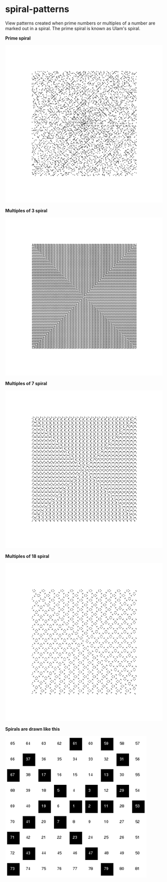 # spiral-patterns
View patterns created when prime numbers or multiples of a number are marked out in a spiral. The prime spiral is known as Ulam's spiral.

**Prime spiral**

![](spiral-images/prime.png "Prime spiral")

**Multiples of 3 spiral**

![](spiral-images/multiples-of-3.png "Multiples of 3 spiral")

**Multiples of 7 spiral**

![](spiral-images/multiples-of-7.png "Multiples of 7 spiral")

**Multiples of 18 spiral**

![](spiral-images/multiples-of-18.png "Multiples of 18 spiral")

**Spirals are drawn like this**

![](spiral-images/expl.png "Spirals are drawn like this")
